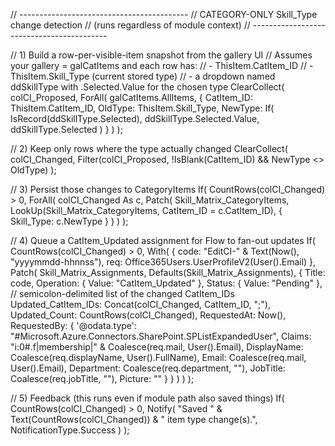 // ------------------------------------------
// CATEGORY-ONLY Skill_Type change detection
// (runs regardless of module context)
// ------------------------------------------

// 1) Build a row-per-visible-item snapshot from the gallery UI
//    Assumes your gallery = galCatItems and each row has:
//      - ThisItem.CatItem_ID
//      - ThisItem.Skill_Type   (current stored type)
//      - a dropdown named ddSkillType with .Selected.Value for the chosen type
ClearCollect(
    colCI_Proposed,
    ForAll(
        galCatItems.AllItems,
        {
            CatItem_ID: ThisItem.CatItem_ID,
            OldType:    ThisItem.Skill_Type,
            NewType:    If(
                            IsRecord(ddSkillType.Selected),
                            ddSkillType.Selected.Value,
                            ddSkillType.Selected
                        )
        }
    )
);

// 2) Keep only rows where the type actually changed
ClearCollect(
    colCI_Changed,
    Filter(colCI_Proposed, !IsBlank(CatItem_ID) && NewType <> OldType)
);

// 3) Persist those changes to CategoryItems
If(
    CountRows(colCI_Changed) > 0,
    ForAll(
        colCI_Changed As c,
        Patch(
            Skill_Matrix_CategoryItems,
            LookUp(Skill_Matrix_CategoryItems, CatItem_ID = c.CatItem_ID),
            { Skill_Type: c.NewType }
        )
    )
);

// 4) Queue a CatItem_Updated assignment for Flow to fan-out updates
If(
    CountRows(colCI_Changed) > 0,
    With(
        {
            code: "EditCI-" & Text(Now(), "yyyymmdd-hhnnss"),
            req:  Office365Users.UserProfileV2(User().Email)
        },
        Patch(
            Skill_Matrix_Assignments,
            Defaults(Skill_Matrix_Assignments),
            {
                Title:       code,
                Operation:   { Value: "CatItem_Updated" },
                Status:      { Value: "Pending" },
                // semicolon-delimited list of the changed CatItem_IDs
                Updated_CatItem_IDs: Concat(colCI_Changed, CatItem_ID, ";"),
                Updated_Count:       CountRows(colCI_Changed),
                RequestedAt:         Now(),
                RequestedBy: {
                    '@odata.type': "#Microsoft.Azure.Connectors.SharePoint.SPListExpandedUser",
                    Claims: "i:0#.f|membership|" & Coalesce(req.mail, User().Email),
                    DisplayName: Coalesce(req.displayName, User().FullName),
                    Email:       Coalesce(req.mail, User().Email),
                    Department:  Coalesce(req.department, ""),
                    JobTitle:    Coalesce(req.jobTitle, ""),
                    Picture:     ""
                }
            }
        )
    )
);

// 5) Feedback (this runs even if module path also saved things)
If(
    CountRows(colCI_Changed) > 0,
    Notify(
        "Saved " & Text(CountRows(colCI_Changed)) & " item type change(s).",
        NotificationType.Success
    )
);
